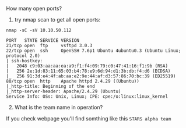 How many open ports?

1. try nmap scan to get all open ports:

```
nmap -sC -sV 10.10.50.112

PORT   STATE SERVICE VERSION
21/tcp open  ftp     vsftpd 3.0.3
22/tcp open  ssh     OpenSSH 7.6p1 Ubuntu 4ubuntu0.3 (Ubuntu Linux; protocol 2.0)
| ssh-hostkey: 
|   2048 c9:03:aa:aa:ea:a9:f1:f4:09:79:c0:47:41:16:f1:9b (RSA)
|   256 2e:1d:83:11:65:03:b4:78:e9:6d:94:d1:3b:db:f4:d6 (ECDSA)
|_  256 91:3d:e4:4f:ab:aa:e2:9e:44:af:d3:57:86:70:bc:39 (ED25519)
80/tcp open  http    Apache httpd 2.4.29 ((Ubuntu))
|_http-title: Beginning of the end
|_http-server-header: Apache/2.4.29 (Ubuntu)
Service Info: OSs: Unix, Linux; CPE: cpe:/o:linux:linux_kernel

```
2. What is the team name in operation?

If you check webpage you'll find somthing like this `STARS alpha team`


